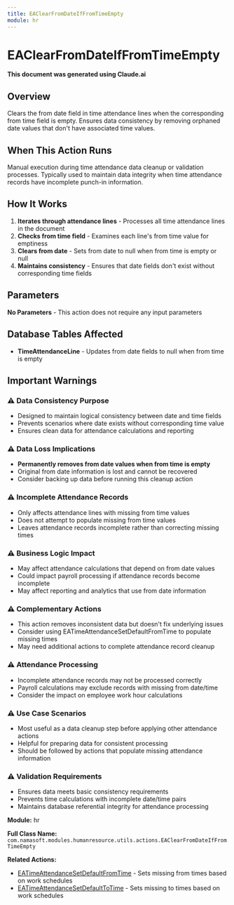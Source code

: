 ```yaml
---
title: EAClearFromDateIfFromTimeEmpty
module: hr
---
```



<div class='entity-flows'>

# EAClearFromDateIfFromTimeEmpty

**This document was generated using Claude.ai**

## Overview

Clears the from date field in time attendance lines when the corresponding from time field is empty. Ensures data consistency by removing orphaned date values that don't have associated time values.

## When This Action Runs

Manual execution during time attendance data cleanup or validation processes. Typically used to maintain data integrity when time attendance records have incomplete punch-in information.

## How It Works

1. **Iterates through attendance lines** - Processes all time attendance lines in the document
2. **Checks from time field** - Examines each line's from time value for emptiness
3. **Clears from date** - Sets from date to null when from time is empty or null
4. **Maintains consistency** - Ensures that date fields don't exist without corresponding time fields

## Parameters

**No Parameters** - This action does not require any input parameters

## Database Tables Affected

- **TimeAttendanceLine** - Updates from date fields to null when from time is empty

## Important Warnings

### ⚠️ Data Consistency Purpose
- Designed to maintain logical consistency between date and time fields
- Prevents scenarios where date exists without corresponding time value
- Ensures clean data for attendance calculations and reporting

### ⚠️ Data Loss Implications
- **Permanently removes from date values when from time is empty**
- Original from date information is lost and cannot be recovered
- Consider backing up data before running this cleanup action

### ⚠️ Incomplete Attendance Records
- Only affects attendance lines with missing from time values
- Does not attempt to populate missing from time values
- Leaves attendance records incomplete rather than correcting missing times

### ⚠️ Business Logic Impact
- May affect attendance calculations that depend on from date values
- Could impact payroll processing if attendance records become incomplete
- May affect reporting and analytics that use from date information

### ⚠️ Complementary Actions
- This action removes inconsistent data but doesn't fix underlying issues
- Consider using EATimeAttendanceSetDefaultFromTime to populate missing times
- May need additional actions to complete attendance record cleanup

### ⚠️ Attendance Processing
- Incomplete attendance records may not be processed correctly
- Payroll calculations may exclude records with missing from date/time
- Consider the impact on employee work hour calculations

### ⚠️ Use Case Scenarios
- Most useful as a data cleanup step before applying other attendance actions
- Helpful for preparing data for consistent processing
- Should be followed by actions that populate missing attendance information

### ⚠️ Validation Requirements
- Ensures data meets basic consistency requirements
- Prevents time calculations with incomplete date/time pairs
- Maintains database referential integrity for attendance processing

**Module:** hr

**Full Class Name:** `com.namasoft.modules.humanresource.utils.actions.EAClearFromDateIfFromTimeEmpty`

**Related Actions:**
- [EATimeAttendanceSetDefaultFromTime](EATimeAttendanceSetDefaultFromTime.md) - Sets missing from times based on work schedules
- [EATimeAttendanceSetDefaultToTime](EATimeAttendanceSetDefaultToTime.md) - Sets missing to times based on work schedules


</div>

